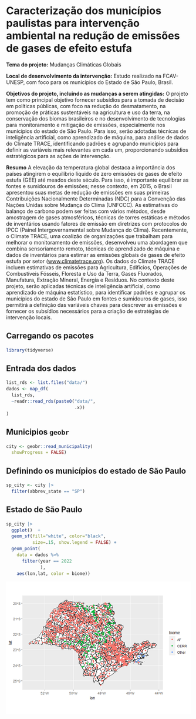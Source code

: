 
<!-- README.md is generated from README.Rmd. Please edit that file -->

# Caracterização dos municípios paulistas para intervenção ambiental na redução de emissões de gases de efeito estufa

**Tema do projeto:** Mudanças Climáticas Globais

**Local de desenvolvimento da intervenção:** Estudo realizado na FCAV-
UNESP, com foco para os municípios do Estado de São Paulo, Brasil.

**Objetivos do projeto, incluindo as mudanças a serem atingidas:** O
projeto tem como principal objetivo fornecer subsídios para a tomada de
decisão em políticas públicas, com foco na redução do desmatamento, na
promoção de práticas sustentáveis na agricultura e uso da terra, na
conservação dos biomas brasileiros e no desenvolvimento de tecnologias
para monitoramento e mitigação de emissões, especialmente nos municípios
do estado de São Paulo. Para isso, serão adotadas técnicas de
inteligência artificial, como aprendizado de máquina, para análise de
dados do Climate TRACE, identificando padrões e agrupando municípios
para definir as variáveis mais relevantes em cada um, proporcionando
subsídios estratégicos para as ações de intervenção.

**Resumo** A elevação da temperatura global destaca a importância dos
países atingirem o equilíbrio líquido de zero emissões de gases de
efeito estufa (GEE) até meados deste século. Para isso, é importante
equilibrar as fontes e sumidouros de emissões; nesse contexto, em 2015,
o Brasil apresentou suas metas de redução de emissões em suas primeiras
Contribuições Nacionalmente Determinadas (NDC) para a Convenção das
Nações Unidas sobre Mudança do Clima (UNFCCC). As estimativas do balanço
de carbono podem ser feitas com vários métodos, desde amostragem de
gases atmosféricos, técnicas de torres estáticas e métodos de
inventários usando fatores de emissão em diretrizes com protocolos do
IPCC (Painel Intergovernamental sobre Mudança do Clima). Recentemente, o
Climate TRACE, uma coalizão de organizações que trabalham para melhorar
o monitoramento de emissões, desenvolveu uma abordagem que combina
sensoriamento remoto, técnicas de aprendizado de máquina e dados de
inventários para estimar as emissões globais de gases de efeito estufa
por setor (www.climatetrace.org). Os dados do Climate TRACE incluem
estimativas de emissões para Agricultura, Edifícios, Operações de
Combustíveis Fósseis, Floresta e Uso da Terra, Gases Fluorados,
Manufatura, Extração Mineral, Energia e Resíduos. No contexto deste
projeto, serão aplicadas técnicas de inteligência artificial, como
aprendizado de máquina estatístico, para identificar padrões e agrupar
os municípios do estado de São Paulo em fontes e sumidouros de gases,
isso permitirá a definição das variáveis chaves para descrever as
emissões e fornecer os subsídios necessários para a criação de
estratégias de intervenção locais.

## Carregando os pacotes

``` r
library(tidyverse)
```

## Entrada dos dados

``` r
list_rds <- list.files("data/")
dados <- map_df(
  list_rds,
  ~readr::read_rds(paste0("data/",
                          .x))
)
```

## Municipios `geobr`

``` r
city <- geobr::read_municipality(
  showProgress = FALSE)
```

## Definindo os municípios do estado de São Paulo

``` r
sp_city <- city |> 
  filter(abbrev_state == "SP")
```

## Estado de São Paulo

``` r
sp_city |> 
  ggplot()  +
  geom_sf(fill="white", color="black",
          size=.15, show.legend = FALSE) +
  geom_point(
    data = dados %>%
      filter(year == 2022
             ),
    aes(lon,lat, color = biome))
```

![](README_files/figure-gfm/unnamed-chunk-6-1.png)<!-- -->

